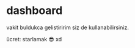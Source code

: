 # dashboard

vakit buldukca gelistiririm siz de kullanabilirsiniz.

ücret: starlamak :sunglasses: xd